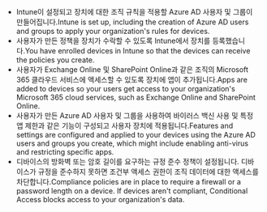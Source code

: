 - <span data-ttu-id="d2fa5-101">Intune이 설정되고 장치에 대한 조직 규칙을 적용할 Azure AD 사용자 및 그룹이 만들어집니다.</span><span class="sxs-lookup"><span data-stu-id="d2fa5-101">Intune is set up, including the creation of Azure AD users and groups to apply your organization's rules for devices.</span></span>
- <span data-ttu-id="d2fa5-102">사용자가 만든 정책을 장치가 수락할 수 있도록 Intune에서 장치를 등록했습니다.</span><span class="sxs-lookup"><span data-stu-id="d2fa5-102">You have enrolled devices in Intune so that the devices can receive the policies you create.</span></span>
- <span data-ttu-id="d2fa5-103">사용자가 Exchange Online 및 SharePoint Online과 같은 조직의 Microsoft 365 클라우드 서비스에 액세스할 수 있도록 장치에 앱이 추가됩니다.</span><span class="sxs-lookup"><span data-stu-id="d2fa5-103">Apps are added to devices so your users get access to your organization's Microsoft 365 cloud services, such as Exchange Online and SharePoint Online.</span></span>
- <span data-ttu-id="d2fa5-104">사용자가 만든 Azure AD 사용자 및 그룹을 사용하여 바이러스 백신 사용 및 특정 앱 제한과 같은 기능이 구성되고 사용자 장치에 적용됩니다.</span><span class="sxs-lookup"><span data-stu-id="d2fa5-104">Features and settings are configured and applied to your devices using the Azure AD users and groups you create, which might include enabling anti-virus and restricting specific apps.</span></span>
- <span data-ttu-id="d2fa5-p101">디바이스의 방화벽 또는 암호 길이를 요구하는 규정 준수 정책이 설정됩니다. 디바이스가 규정을 준수하지 못하면 조건부 액세스 권한이 조직 데이터에 대한 액세스를 차단합니다.</span><span class="sxs-lookup"><span data-stu-id="d2fa5-p101">Compliance policies are in place to require a firewall or a password length on a device. If devices aren't compliant, Conditional Access blocks access to your organization's data.</span></span>

